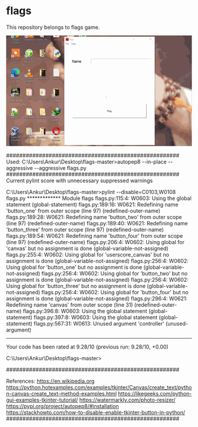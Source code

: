 # flags
This repository belongs to flags game.

![](flags_game.gif)

#####################################################
Used:
C:\Users\Ankur\Desktop\flags-master>autopep8 --in-place --aggressive --aggressive flags.py
#####################################################
Current pylint score with unnecessary suppressed warnings

C:\Users\Ankur\Desktop\flags-master>pylint --disable=C0103,W0108  flags.py
************* Module flags
flags.py:115:4: W0603: Using the global statement (global-statement)
flags.py:189:16: W0621: Redefining name 'button_one' from outer scope (line 97) (redefined-outer-name)
flags.py:189:28: W0621: Redefining name 'button_two' from outer scope (line 97) (redefined-outer-name)
flags.py:189:40: W0621: Redefining name 'button_three' from outer scope (line 97) (redefined-outer-name)
flags.py:189:54: W0621: Redefining name 'button_four' from outer scope (line 97) (redefined-outer-name)
flags.py:206:4: W0602: Using global for 'canvas' but no assignment is done (global-variable-not-assigned)
flags.py:255:4: W0602: Using global for 'userscore_canvas' but no assignment is done (global-variable-not-assigned)
flags.py:256:4: W0602: Using global for 'button_one' but no assignment is done (global-variable-not-assigned)
flags.py:256:4: W0602: Using global for 'button_two' but no assignment is done (global-variable-not-assigned)
flags.py:256:4: W0602: Using global for 'button_three' but no assignment is done (global-variable-not-assigned)
flags.py:256:4: W0602: Using global for 'button_four' but no assignment is done (global-variable-not-assigned)
flags.py:296:4: W0621: Redefining name 'canvas' from outer scope (line 31) (redefined-outer-name)
flags.py:396:8: W0603: Using the global statement (global-statement)
flags.py:397:8: W0603: Using the global statement (global-statement)
flags.py:567:31: W0613: Unused argument 'controller' (unused-argument)

------------------------------------------------------------------
Your code has been rated at 9.28/10 (previous run: 9.28/10, +0.00)


C:\Users\Ankur\Desktop\flags-master>

#####################################################

References:
https://en.wikipedia.org
https://python.hotexamples.com/examples/tkinter/Canvas/create_text/python-canvas-create_text-method-examples.html
https://likegeeks.com/python-gui-examples-tkinter-tutorial/
https://watermarkly.com/photo-resizer/
https://pypi.org/project/autopep8/#installation
https://stackhowto.com/how-to-disable-enable-tkinter-button-in-python/
#####################################################
